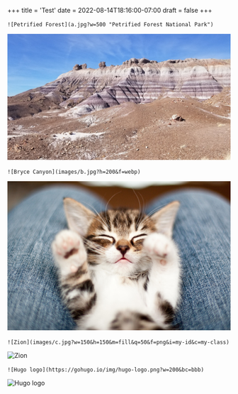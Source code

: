 +++
title = 'Test'
date = 2022-08-14T18:16:00-07:00
draft = false
+++

`![Petrified Forest](a.jpg?w=500 "Petrified Forest National Park")`

![Petrified Forest](a.jpg?w=500 "Petrified Forest National Park")

`![Bryce Canyon](images/b.jpg?h=200&f=webp)`

![Bryce Canyon](images/b.jpg?h=200&f=webp)

`![Zion](images/c.jpg?w=150&h=150&m=fill&q=50&f=png&i=my-id&c=my-class)`

![Zion](images/c.jpg?w=150&h=150&m=fill&q=50&f=png&i=my-id&c=my-class)

`![Hugo logo](https://gohugo.io/img/hugo-logo.png?w=200&bc=bbb)`

![Hugo logo](https://gohugo.io/img/hugo-logo.png?w=200&bc=bbb)
